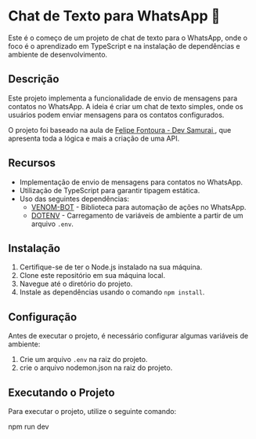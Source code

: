 # Chat de Texto para WhatsApp 📱

Este é o começo de um projeto de chat de texto para o WhatsApp, onde o foco é o aprendizado em TypeScript e na instalação de dependências e ambiente de desenvolvimento.

## Descrição

Este projeto implementa a funcionalidade de envio de mensagens para contatos no WhatsApp. A ideia é criar um chat de texto simples, onde os usuários podem enviar mensagens para os contatos configurados.

O projeto foi baseado na aula de <a href="https://www.youtube.com/watch?v=uCoSzw9L0SQ&t=1050s&ab_channel=FelipeFontoura-DevSamurai"> Felipe Fontoura - Dev Samurai </a> , que apresenta toda a lógica e mais a criação de uma API.

## Recursos

- Implementação de envio de mensagens para contatos no WhatsApp.
- Utilização de TypeScript para garantir tipagem estática.
- Uso das seguintes dependências:
  - [VENOM-BOT](https://github.com/orkestral/venom) - Biblioteca para automação de ações no WhatsApp.
  - [DOTENV](https://github.com/motdotla/dotenv) - Carregamento de variáveis de ambiente a partir de um arquivo `.env`.
  
## Instalação

1. Certifique-se de ter o Node.js instalado na sua máquina.
2. Clone este repositório em sua máquina local.
3. Navegue até o diretório do projeto.
4. Instale as dependências usando o comando `npm install`.

## Configuração

Antes de executar o projeto, é necessário configurar algumas variáveis de ambiente:

1. Crie um arquivo `.env` na raiz do projeto.
2. crie o arquivo nodemon.json na raiz do projeto.

## Executando o Projeto

Para executar o projeto, utilize o seguinte comando:

npm run dev

